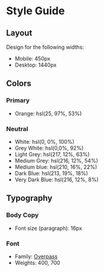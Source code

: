 # Style Guide

## Layout

Design for the following widths:

- Mobile: 450px
- Desktop: 1440px

## Colors

### Primary

- Orange: hsl(25, 97%, 53%)

### Neutral

- White: hsl(0, 0%, 100%)
- Grey White: hsl(0,0%, 92%)
- Light Grey: hsl(217, 12%, 63%)
- Medium Grey: hsl(216, 12%, 54%)
- Medium blue: hsl(210, 16%, 22%)
- Dark Blue: hsl(213, 19%, 18%)
- Very Dark Blue: hsl(216, 12%, 8%)

## Typography

### Body Copy

- Font size (paragraph): 16px

### Font

- Family: [Overpass](https://fonts.google.com/specimen/Overpass)
- Weights: 400, 700
